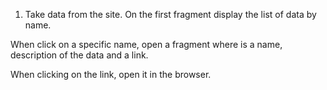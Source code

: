
1. Take data from the site. On the first fragment display the list of data by name.

When click on a specific name, open a fragment where  is a name,  description of the data and a link.

When clicking on the link, open it in the browser.

